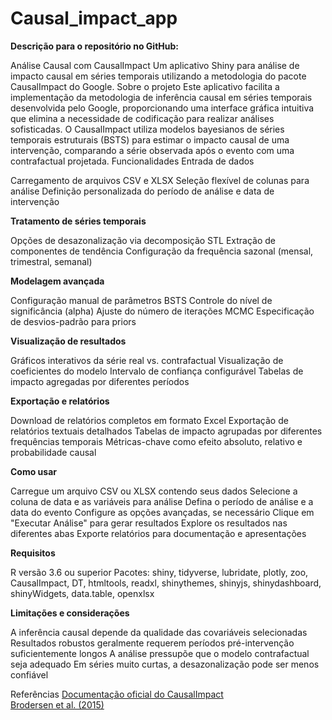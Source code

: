 # Causal_impact_app

**Descrição para o repositório no GitHub:**

Análise Causal com CausalImpact
Um aplicativo Shiny para análise de impacto causal em séries temporais utilizando a metodologia do pacote CausalImpact do Google.
Sobre o projeto
Este aplicativo facilita a implementação da metodologia de inferência causal em séries temporais desenvolvida pelo Google, proporcionando uma interface gráfica intuitiva que elimina a necessidade de codificação para realizar análises sofisticadas.
O CausalImpact utiliza modelos bayesianos de séries temporais estruturais (BSTS) para estimar o impacto causal de uma intervenção, comparando a série observada após o evento com uma contrafactual projetada.
Funcionalidades
Entrada de dados

Carregamento de arquivos CSV e XLSX
Seleção flexível de colunas para análise
Definição personalizada do período de análise e data de intervenção

**Tratamento de séries temporais**

Opções de desazonalização via decomposição STL
Extração de componentes de tendência
Configuração da frequência sazonal (mensal, trimestral, semanal)

**Modelagem avançada**

Configuração manual de parâmetros BSTS
Controle do nível de significância (alpha)
Ajuste do número de iterações MCMC
Especificação de desvios-padrão para priors

**Visualização de resultados**

Gráficos interativos da série real vs. contrafactual
Visualização de coeficientes do modelo
Intervalo de confiança configurável
Tabelas de impacto agregadas por diferentes períodos

**Exportação e relatórios**

Download de relatórios completos em formato Excel
Exportação de relatórios textuais detalhados
Tabelas de impacto agrupadas por diferentes frequências temporais
Métricas-chave como efeito absoluto, relativo e probabilidade causal

**Como usar**

Carregue um arquivo CSV ou XLSX contendo seus dados
Selecione a coluna de data e as variáveis para análise
Defina o período de análise e a data do evento
Configure as opções avançadas, se necessário
Clique em "Executar Análise" para gerar resultados
Explore os resultados nas diferentes abas
Exporte relatórios para documentação e apresentações

**Requisitos**

R versão 3.6 ou superior
Pacotes: shiny, tidyverse, lubridate, plotly, zoo, CausalImpact, DT, htmltools, readxl, shinythemes, shinyjs, shinydashboard, shinyWidgets, data.table, openxlsx

**Limitações e considerações**

A inferência causal depende da qualidade das covariáveis selecionadas
Resultados robustos geralmente requerem períodos pré-intervenção suficientemente longos
A análise pressupõe que o modelo contrafactual seja adequado
Em séries muito curtas, a desazonalização pode ser menos confiável

Referências
[Documentação oficial do CausalImpact](https://google.github.io/CausalImpact/CausalImpact.html)                                                                        
[Brodersen et al. (2015)](https://projecteuclid.org/journals/annals-of-applied-statistics/volume-9/issue-1/Inferring-causal-impact-using-Bayesian-structural-time-series-models/10.1214/14-AOAS788.full)
